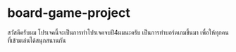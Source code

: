 # board-game-project
สวัสดีครับผม โปรเจคนี้จะเป็นการทำโปรเจคจบปี4ผมนะครับ เป็นการทำบอร์ดเกมขึ้นมา เพื่อให้ทุกคนที่เข้ามเล่นได้สนุกสนานกัน
